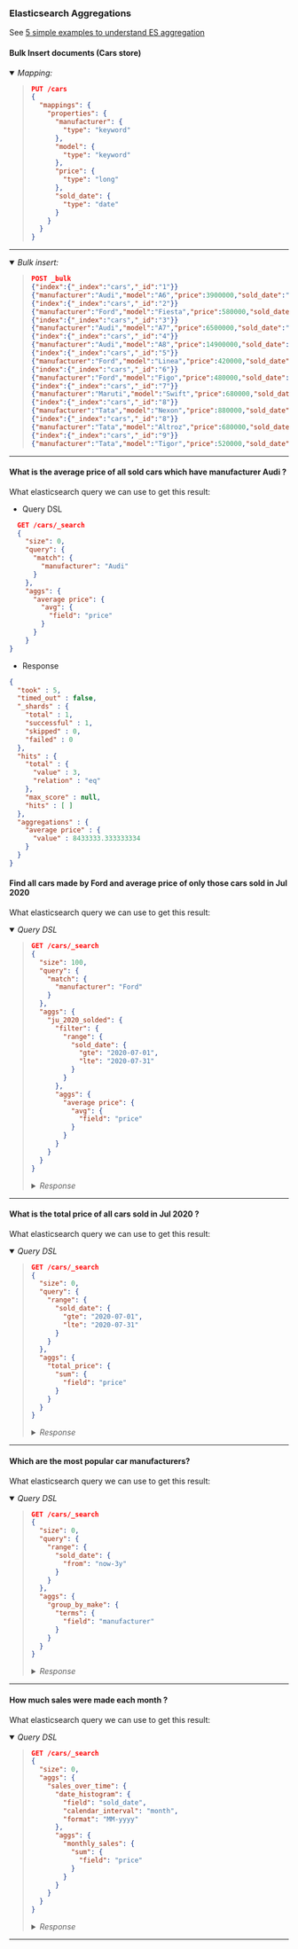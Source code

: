 ### Elasticsearch Aggregations

See [5 simple examples to understand ES aggregation](https://blog.joshsoftware.com/2020/11/18/5-simple-examples-to-understand-elasticsearch-aggregation/)

#### Bulk Insert documents (Cars store) 

<details open><summary><i>Mapping:</i></summary><blockquote>

```json
PUT /cars
{
  "mappings": {
    "properties": {
      "manufacturer": {
        "type": "keyword"
      },
      "model": {
        "type": "keyword"
      },
      "price": {
        "type": "long"
      },
      "sold_date": {
        "type": "date"
      }
    }
  }
}
```

</blockquote></details>

---

<details open><summary><i>Bulk insert:</i></summary><blockquote>

```json
POST _bulk
{"index":{"_index":"cars","_id":"1"}}
{"manufacturer":"Audi","model":"A6","price":3900000,"sold_date":"2020-03-10"}
{"index":{"_index":"cars","_id":"2"}}
{"manufacturer":"Ford","model":"Fiesta","price":580000,"sold_date":"2020-07-18"}
{"index":{"_index":"cars","_id":"3"}}
{"manufacturer":"Audi","model":"A7","price":6500000,"sold_date":"2020-05-28"}
{"index":{"_index":"cars","_id":"4"}}
{"manufacturer":"Audi","model":"A8","price":14900000,"sold_date":"2020-06-10"}
{"index":{"_index":"cars","_id":"5"}}
{"manufacturer":"Ford","model":"Linea","price":420000,"sold_date":"2020-05-26"}
{"index":{"_index":"cars","_id":"6"}}
{"manufacturer":"Ford","model":"Figo","price":480000,"sold_date":"2020-07-13"}
{"index":{"_index":"cars","_id":"7"}}
{"manufacturer":"Maruti","model":"Swift","price":680000,"sold_date":"2020-05-25"}
{"index":{"_index":"cars","_id":"8"}}
{"manufacturer":"Tata","model":"Nexon","price":880000,"sold_date":"2020-05-25"}
{"index":{"_index":"cars","_id":"8"}}
{"manufacturer":"Tata","model":"Altroz","price":680000,"sold_date":"2020-03-25"}
{"index":{"_index":"cars","_id":"9"}}
{"manufacturer":"Tata","model":"Tigor","price":520000,"sold_date":"2020-07-25"}
```

</blockquote></details>

---

#### What is the average price of all sold cars which have manufacturer Audi ?

What elasticsearch query we can use to get this result:

- Query DSL

```json
  GET /cars/_search
  {
    "size": 0,
    "query": {
      "match": {
        "manufacturer": "Audi"
      }
    },
    "aggs": {
      "average price": {
        "avg": {
          "field": "price"
        }
      }
    }
}
```

- Response

```json
{
  "took" : 5,
  "timed_out" : false,
  "_shards" : {
    "total" : 1,
    "successful" : 1,
    "skipped" : 0,
    "failed" : 0
  },
  "hits" : {
    "total" : {
      "value" : 3,
      "relation" : "eq"
    },
    "max_score" : null,
    "hits" : [ ]
  },
  "aggregations" : {
    "average price" : {
      "value" : 8433333.333333334
    }
  }
}
```

#### Find all cars made by Ford and average price of only those cars sold in Jul 2020

What elasticsearch query we can use to get this result:

<details open><summary><i>Query DSL</i></summary><blockquote>

```json
GET /cars/_search
{
  "size": 100,
  "query": {
    "match": {
      "manufacturer": "Ford"
    }
  },
  "aggs": {
    "ju_2020_solded": {
      "filter": {
        "range": {
          "sold_date": {
            "gte": "2020-07-01",
            "lte": "2020-07-31"
          }
        }
      },
      "aggs": {
        "average price": {
          "avg": {
            "field": "price"
          }
        }
      }
    }
  }
}
```

  <details><summary><i>Response</i></summary>

  ```json
  {
    "took" : 5,
    "timed_out" : false,
    "_shards" : {
      "total" : 1,
      "successful" : 1,
      "skipped" : 0,
      "failed" : 0
    },
    "hits" : {
      "total" : {
        "value" : 3,
        "relation" : "eq"
      },
      "max_score" : 1.1451323,
      "hits" : [
        {
          "_index" : "cars",
          "_type" : "_doc",
          "_id" : "2",
          "_score" : 1.1451323,
          "_source" : {
            "manufacturer" : "Ford",
            "model" : "Fiesta",
            "price" : 580000,
            "sold_date" : "2020-07-18"
          }
        },
        {
          "_index" : "cars",
          "_type" : "_doc",
          "_id" : "5",
          "_score" : 1.1451323,
          "_source" : {
            "manufacturer" : "Ford",
            "model" : "Linea",
            "price" : 420000,
            "sold_date" : "2020-05-26"
          }
        },
        {
          "_index" : "cars",
          "_type" : "_doc",
          "_id" : "6",
          "_score" : 1.1451323,
          "_source" : {
            "manufacturer" : "Ford",
            "model" : "Figo",
            "price" : 480000,
            "sold_date" : "2020-07-13"
          }
        }
      ]
    },
    "aggregations" : {
      "ju_2020_solded" : {
        "doc_count" : 2,
        "average price" : {
          "value" : 530000.0
        }
      }
    }
  }
  ```

  </details>

</blockquote></details>

---

#### What is the total price of all cars sold in Jul 2020 ?

What elasticsearch query we can use to get this result:

<details open><summary><i>Query DSL</i></summary><blockquote>

```json
GET /cars/_search
{
  "size": 0, 
  "query": {
    "range": {
      "sold_date": {
        "gte": "2020-07-01",
        "lte": "2020-07-31"
      }
    }
  },
  "aggs": {
    "total_price": {
      "sum": {
        "field": "price"
      }
    }
  }
}
```

  <details><summary><i>Response</i></summary>

  ```json
  {
    "took" : 2,
    "timed_out" : false,
    "_shards" : {
      "total" : 1,
      "successful" : 1,
      "skipped" : 0,
      "failed" : 0
    },
    "hits" : {
      "total" : {
        "value" : 3,
        "relation" : "eq"
      },
      "max_score" : null,
      "hits" : [ ]
    },
    "aggregations" : {
      "total_price" : {
        "value" : 1580000.0
      }
    }
  }
  ```

  </details>

</blockquote></details>

---

#### Which are the most popular car manufacturers?

What elasticsearch query we can use to get this result:

<details open><summary><i>Query DSL</i></summary><blockquote>

```json
GET /cars/_search
{
  "size": 0,
  "query": {
    "range": {
      "sold_date": {
        "from": "now-3y"
      }
    }
  },
  "aggs": {
    "group_by_make": {
      "terms": {
        "field": "manufacturer"
      }
    }
  }
}
```

  <details><summary><i>Response</i></summary>

  ```json
  {
    "took" : 2,
    "timed_out" : false,
    "_shards" : {
      "total" : 1,
      "successful" : 1,
      "skipped" : 0,
      "failed" : 0
    },
    "hits" : {
      "total" : {
        "value" : 7,
        "relation" : "eq"
      },
      "max_score" : null,
      "hits" : [ ]
    },
    "aggregations" : {
      "group_by_make" : {
        "doc_count_error_upper_bound" : 0,
        "sum_other_doc_count" : 0,
        "buckets" : [
          {
            "key" : "Ford",
            "doc_count" : 3
          },
          {
            "key" : "Audi",
            "doc_count" : 2
          },
          {
            "key" : "Maruti",
            "doc_count" : 1
          },
          {
            "key" : "Tata",
            "doc_count" : 1
          }
        ]
      }
    }
  }
  ```

  </details>

</blockquote></details>

---

####  How much sales were made each month ?

What elasticsearch query we can use to get this result:

<details open><summary><i>Query DSL</i></summary><blockquote>

```json
GET /cars/_search
{
  "size": 0,
  "aggs": {
    "sales_over_time": {
      "date_histogram": {
        "field": "sold_date",
        "calendar_interval": "month",
        "format": "MM-yyyy"
      },
      "aggs": {
        "monthly_sales": {
          "sum": {
            "field": "price"
          }
        }
      }
    }
  }
}
```

  <details><summary><i>Response</i></summary>

  ```json
  {
    "took" : 3,
    "timed_out" : false,
    "_shards" : {
      "total" : 1,
      "successful" : 1,
      "skipped" : 0,
      "failed" : 0
    },
    "hits" : {
      "total" : {
        "value" : 9,
        "relation" : "eq"
      },
      "max_score" : null,
      "hits" : [ ]
    },
    "aggregations" : {
      "sales_over_time" : {
        "buckets" : [
          {
            "key_as_string" : "03-2020",
            "key" : 1583020800000,
            "doc_count" : 2,
            "monthly_sales" : {
              "value" : 4580000.0
            }
          },
          {
            "key_as_string" : "04-2020",
            "key" : 1585699200000,
            "doc_count" : 0,
            "monthly_sales" : {
              "value" : 0.0
            }
          },
          {
            "key_as_string" : "05-2020",
            "key" : 1588291200000,
            "doc_count" : 3,
            "monthly_sales" : {
              "value" : 7600000.0
            }
          },
          {
            "key_as_string" : "06-2020",
            "key" : 1590969600000,
            "doc_count" : 1,
            "monthly_sales" : {
              "value" : 1.49E7
            }
          },
          {
            "key_as_string" : "07-2020",
            "key" : 1593561600000,
            "doc_count" : 3,
            "monthly_sales" : {
              "value" : 1580000.0
            }
          }
        ]
      }
    }
  }
  ```

  </details>

</blockquote></details>

---
